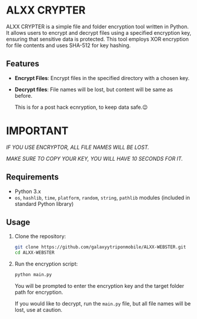 
# ALXX CRYPTER

ALXX CRYPTER is a simple file and folder encryption tool written in Python. It allows users to encrypt and decrypt files using a specified encryption key, ensuring that sensitive data is protected. This tool employs XOR encryption for file contents and uses SHA-512 for key hashing.

## Features

- **Encrypt Files**: Encrypt files in the specified directory with a chosen key.
- **Decrypt files**: File names will be lost, but content will be same as before.

  This is for a post hack ecnryption, to keep data safe.😉

# IMPORTANT
*IF YOU USE ENCRYPTOR, ALL FILE NAMES WILL BE LOST.*

*MAKE SURE TO COPY YOUR KEY, YOU WILL HAVE 10 SECONDS FOR IT.*

## Requirements

- Python 3.x
- `os`, `hashlib`, `time`, `platform`, `random`, `string`, `pathlib` modules (included in standard Python library)

## Usage

1. Clone the repository:

   ```bash
   git clone https://github.com/galaxyytriponmobile/ALXX-WEBSTER.git
   cd ALXX-WEBSTER
   ```

2. Run the encryption script:

   ```bash
   python main.py
   ```

   You will be prompted to enter the encryption key and the target folder path for encryption.

   If you would like to decrypt, run the `main.py` file, but all file names will be lost, use at caution.
